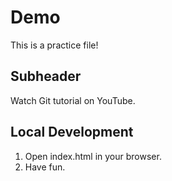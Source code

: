 # Demo

This is a practice file!

## Subheader

Watch Git tutorial on YouTube.

## Local Development

1. Open index.html in your browser.
2. Have fun.
